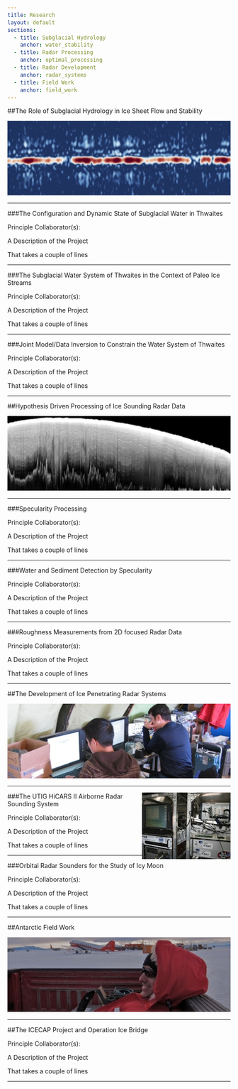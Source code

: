 ```yaml
---
title: Research
layout: default
sections: 
  - title: Subglacial Hydrology
    anchor: water_stability
  - title: Radar Processing
    anchor: optimal_processing
  - title: Radar Development
    anchor: radar_systems
  - title: Field Work
    anchor: field_work
---
```


<a name="water_stability"></a>

##The Role of Subglacial Hydrology in Ice Sheet Flow and Stability

![Alt text](/images/water.jpg)

---
###The Configuration and Dynamic State of Subglacial Water in Thwaites

Principle Collaborator(s):

A Description of the Project

That takes a couple of lines

---
###The Subglacial Water System of Thwaites in the Context of Paleo Ice Streams

Principle Collaborator(s):

A Description of the Project

That takes a couple of lines

---

###Joint Model/Data Inversion to Constrain  the Water System of Thwaites

Principle Collaborator(s):

A Description of the Project

That takes a couple of lines

---

<a name="optimal_processing"></a>

##Hypothesis Driven Processing of Ice Sounding Radar Data

![Alt text](/images/radar.jpg)

---
###Specularity Processing

Principle Collaborator(s):

A Description of the Project

That takes a couple of lines

---
###Water and Sediment Detection by Specularity

Principle Collaborator(s):

A Description of the Project

That takes a couple of lines

---
###Roughness Measurements from 2D focused Radar Data

Principle Collaborator(s):

A Description of the Project

That takes a couple of lines

---
<a name="radar_systems"></a>

##The Development of Ice Penetrating Radar Systems 

![Alt text](/images/radar_development.jpg)

---

<div style="float: right;margin:0px 0px 0px 0px;"><img src="/images/Hicars_II.jpg" /> </div>

###The UTIG HiCARS II Airborne Radar Sounding System

Principle Collaborator(s):

A Description of the Project

That takes a couple of lines

---
###Orbital Radar Sounders for the Study of Icy Moon

Principle Collaborator(s):

A Description of the Project

That takes a couple of lines

---
<a name="field_work"></a>

##Antarctic Field Work 

![Alt text](/images/field.jpg)

---
##The ICECAP Project and Operation Ice Bridge

Principle Collaborator(s):

A Description of the Project

That takes a couple of lines

---
